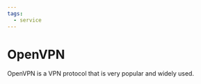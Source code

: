 ```yaml
---
tags:
  - service
---
```


# OpenVPN

OpenVPN is a VPN protocol that is very popular and widely used.
